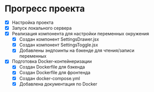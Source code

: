 # Прогресс проекта

- [x] Настройка проекта
- [x] Запуск локального сервера
- [x] Реализация компонента для настройки переменных окружения
  - [x] Создан компонент SettingsDrawer.jsx
  - [x] Создан компонент SettingsToggle.jsx
  - [x] Добавлены эндпоинты на бэкенде для чтения/записи переменных
- [x] Подготовка Docker-контейнеризации
  - [x] Создан Dockerfile для бэкенда
  - [x] Создан Dockerfile для фронтенда
  - [x] Создан docker-compose.yml
  - [x] Добавлена документация по Docker
